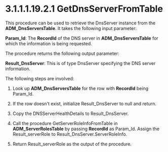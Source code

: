 <html dir="LTR" xmlns:mshelp="http://msdn.microsoft.com/mshelp" xmlns:ddue="http://ddue.schemas.microsoft.com/authoring/2003/5" xmlns:xlink="http://www.w3.org/1999/xlink" xmlns:tool="http://www.microsoft.com/tooltip">
 <body>
 <div id="header">
 <h1 class="heading">3.1.1.1.19.2.1 GetDnsServerFromTable</h1>
 </div>
 <div id="mainSection">
 <div id="mainBody">
 <div id="allHistory" class="saveHistory"></div>
 <div id="sectionSection0" class="section" name="collapseableSection">
 

<p>This procedure can be used to retrieve the DnsServer
instance from the <b>ADM_DnsServersTable</b>. It takes the following input
parameter:</p>

<p><b>Param_Id</b>: The <b>RecordId</b> of the DNS
server in <b>ADM_DnsServersTable</b> for which the information is being
requested.</p>

<p>The procedure returns the following output parameter:</p>

<p><b>Result_DnsServer</b>: This is of type DnsServer
specifying the DNS server information.</p>

<p>The following steps are involved:</p>

<ol><li><p><span> </span>Look up <b>ADM_DnsServersTable</b>
for the row with <b>RecordId</b> being Param_Id. </p>

</li><li><p><span> </span>If the row
doesn't exist, initialize Result_DnsServer to null and return.</p>

</li><li><p><span> </span>Copy the
DNSServerHealthDetails to Result_DnsServer.</p>

</li><li><p><span> </span>Call the
procedure GetServerRoleInfoFromTable in <b>ADM_ServerRolesTable</b> by passing <b>RecordId</b>
as Param_Id. Assign the Result_serverRole to Result_DnsServer.ServerRoleInfo.</p>

</li><li><p><span> </span>Return
Result_serverRole as the output of the procedure.</p>

</li></ol>
 </div>
 </div>
 </div>
 </body>
</html>